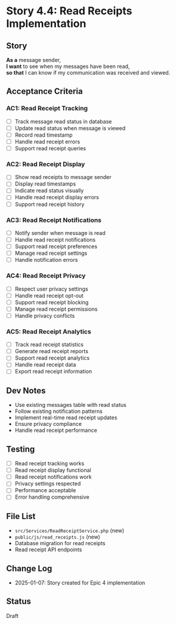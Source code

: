 # Story 4.4: Read Receipts Implementation

## Story
**As a** message sender,  
**I want** to see when my messages have been read,  
**so that** I can know if my communication was received and viewed.

## Acceptance Criteria

### AC1: Read Receipt Tracking
- [ ] Track message read status in database
- [ ] Update read status when message is viewed
- [ ] Record read timestamp
- [ ] Handle read receipt errors
- [ ] Support read receipt queries

### AC2: Read Receipt Display
- [ ] Show read receipts to message sender
- [ ] Display read timestamps
- [ ] Indicate read status visually
- [ ] Handle read receipt display errors
- [ ] Support read receipt history

### AC3: Read Receipt Notifications
- [ ] Notify sender when message is read
- [ ] Handle read receipt notifications
- [ ] Support read receipt preferences
- [ ] Manage read receipt settings
- [ ] Handle notification errors

### AC4: Read Receipt Privacy
- [ ] Respect user privacy settings
- [ ] Handle read receipt opt-out
- [ ] Support read receipt blocking
- [ ] Manage read receipt permissions
- [ ] Handle privacy conflicts

### AC5: Read Receipt Analytics
- [ ] Track read receipt statistics
- [ ] Generate read receipt reports
- [ ] Support read receipt analytics
- [ ] Handle read receipt data
- [ ] Export read receipt information

## Dev Notes
- Use existing messages table with read status
- Follow existing notification patterns
- Implement real-time read receipt updates
- Ensure privacy compliance
- Handle read receipt performance

## Testing
- [ ] Read receipt tracking works
- [ ] Read receipt display functional
- [ ] Read receipt notifications work
- [ ] Privacy settings respected
- [ ] Performance acceptable
- [ ] Error handling comprehensive

## File List
- `src/Services/ReadReceiptService.php` (new)
- `public/js/read_receipts.js` (new)
- Database migration for read receipts
- Read receipt API endpoints

## Change Log
- 2025-01-07: Story created for Epic 4 implementation

## Status
Draft
